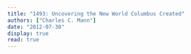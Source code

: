```yaml
---
title: "1493: Uncovering the New World Columbus Created"
authors: ["Charles C. Mann"]
date: "2012-07-30"
display: true
read: true
---
```


